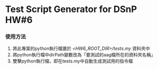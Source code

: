 # Test Script Generator for DSnP HW#6
### 使用方法
1. 將此專案的python執行檔置於 *<HW6_ROOT_DIR>/tests.my* 資料夾中
2. 將python執行檔中dirPath變數改為「要測試的aag檔所在的資料夾名稱」
3. 雙擊python執行檔，即在tests.my中自動生成測試用的指令檔
